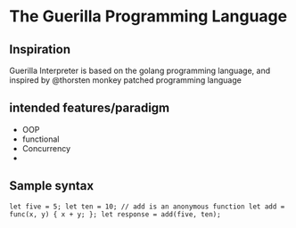 # The Guerilla Programming Language

## Inspiration
Guerilla Interpreter is based on the golang programming language,
and inspired by @thorsten monkey patched programming language

## intended features/paradigm
* OOP
* functional
* Concurrency
* 

## Sample syntax
`
let five = 5;
let ten = 10;
// add is an anonymous function
let add = func(x, y) {
x + y;
};
let response = add(five, ten);
`
